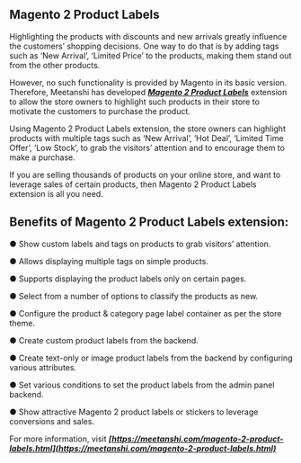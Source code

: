 ## Magento 2 Product Labels

Highlighting the products with discounts and new arrivals greatly influence the customers’ shopping decisions. One way to do that is by adding tags such as ‘New Arrival’, ‘Limited Price’ to the products, making them stand out from the other products.

However, no such functionality is provided by Magento in its basic version. Therefore, Meetanshi has developed ***[Magento 2 Product Labels](https://meetanshi.com/magento-2-product-labels.html)*** extension to allow the store owners to highlight such products in their store to motivate the customers to purchase the product.

Using Magento 2 Product Labels extension, the store owners can highlight products with multiple tags such as ‘New Arrival’, ‘Hot Deal’, ‘Limited Time Offer’, ‘Low Stock’, to grab the visitors’ attention and to encourage them to make a purchase.

If you are selling thousands of products on your online store, and want to leverage sales of certain products, then Magento 2 Product Labels extension is all you need.

## Benefits of Magento 2 Product Labels extension:

● Show custom labels and tags on products to grab visitors’ attention.

● Allows displaying multiple tags on simple products.

● Supports displaying the product labels only on certain pages.

● Select from a number of options to classify the products as new.

● Configure the product & category page label container as per the store theme.

● Create custom product labels from the backend.

● Create text-only or image product labels from the backend by configuring various attributes.

● Set various conditions to set the product labels from the admin panel backend.

● Show attractive Magento 2 product labels or stickers to leverage conversions and sales.

For more information, visit ***[https://meetanshi.com/magento-2-product-labels.html](https://meetanshi.com/magento-2-product-labels.html)***
